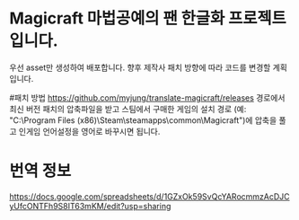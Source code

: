 # Magicraft 마법공예의 팬 한글화 프로젝트입니다.
우선 asset만 생성하여 배포합니다. 향후 제작사 패치 방향에 따라 코드를 변경할 계획입니다.

#패치 방법
https://github.com/myjung/translate-magicraft/releases
경로에서 최신 버전 패치의 압축파일을 받고 스팀에서 구매한 게임의 설치 경로 (예: "C:\Program Files (x86)\Steam\steamapps\common\Magicraft")에 압축을 풀고 인게임 언어설정을 영어로 바꾸시면 됩니다. 

# 번역 정보
https://docs.google.com/spreadsheets/d/1GZxOk59SvQcYARocmmzAcDJCyUfcONTFh9S8IT63mKM/edit?usp=sharing
